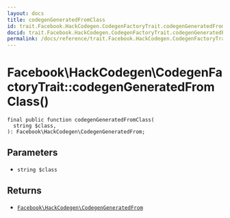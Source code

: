```yaml
---
layout: docs
title: codegenGeneratedFromClass
id: trait.Facebook.HackCodegen.CodegenFactoryTrait.codegenGeneratedFromClass
docid: trait.Facebook.HackCodegen.CodegenFactoryTrait.codegenGeneratedFromClass
permalink: /docs/reference/trait.Facebook.HackCodegen.CodegenFactoryTrait.codegenGeneratedFromClass/
---
```

# Facebook\\HackCodegen\\CodegenFactoryTrait::codegenGeneratedFromClass()




``` Hack
final public function codegenGeneratedFromClass(
  string $class,
): Facebook\HackCodegen\CodegenGeneratedFrom;
```




## Parameters




+ ` string $class `




## Returns




* [` Facebook\HackCodegen\CodegenGeneratedFrom `](<class.Facebook.HackCodegen.CodegenGeneratedFrom.md>)